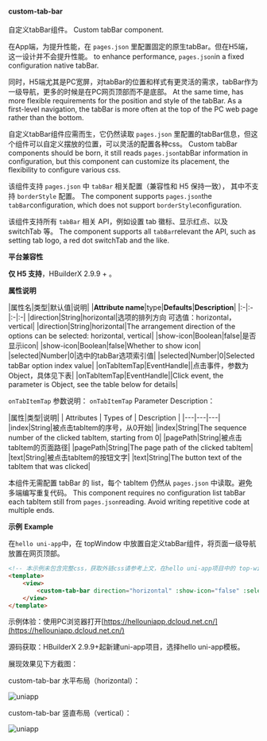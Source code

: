 #### custom-tab-bar

自定义tabBar组件。
Custom tabBar component.

在App端，为提升性能，在 `pages.json` 里配置固定的原生tabBar。但在H5端，这一设计并不会提升性能。
to enhance performance, `pages.json`in a fixed configuration native tabBar. 

同时，H5端尤其是PC宽屏，对tabBar的位置和样式有更灵活的需求，tabBar作为一级导航，更多的时候是在PC网页顶部而不是底部。
At the same time,  has more flexible requirements for the position and style of the tabBar. As a first-level navigation, the tabBar is more often at the top of the PC web page rather than the bottom.

自定义tabBar组件应需而生，它仍然读取 `pages.json` 里配置的tabBar信息，但这个组件可以自定义摆放的位置，可以灵活的配置各种css。
Custom tabBar components should be born, it still reads `pages.json`tabBar information in configuration, but this component can customize its placement, the flexibility to configure various css.

该组件支持 ``pages.json`` 中 ``tabBar`` 相关配置（兼容性和 H5 保持一致）， 其中不支持 ``borderStyle`` 配置。
The component supports `pages.json`the `tabBar`configuration, which does not support `borderStyle`configuration.

该组件支持所有 ``tabBar`` 相关 API，例如设置 tab 徽标、显示红点、以及 switchTab 等。
The component supports all `tabBar`relevant the API, such as setting tab logo, a red dot switchTab and the like.

**平台兼容性**

__仅 H5 支持__，HBuilderX 2.9.9 + 。

**属性说明**

|属性名|类型|默认值|说明|
|**Attribute name**|type|**Defaults**|**Description**|
|:-|:-|:-|:-|
|direction|String|horizontal|选项的排列方向 可选值：horizontal，vertical|
|direction|String|horizontal|The arrangement direction of the options can be selected: horizontal, vertical|
|show-icon|Boolean|false|是否显示icon|
|show-icon|Boolean|false|Whether to show icon|
|selected|Number|0|选中的tabBar选项索引值|
|selected|Number|0|Selected tabBar option index value|
|onTabItemTap|EventHandle||点击事件，参数为Object，具体见下表|
|onTabItemTap|EventHandle||Click event, the parameter is Object, see the table below for details|

``onTabItemTap`` 参数说明：
``onTabItemTap`` Parameter Description：

|属性|类型|说明|
| Attributes | Types of | Description                                                 |
|---|---|---|
|index|String|被点击tabItem的序号，从0开始|
|index|String|The sequence number of the clicked tabItem, starting from 0|
|pagePath|String|被点击tabItem的页面路径|
|pagePath|String|The page path of the clicked tabItem|
|text|String|被点击tabItem的按钮文字|
|text|String|The button text of the tabItem that was clicked|

本组件无需配置 tabBar 的 list，每个 tabItem 仍然从 `pages.json` 中读取。避免多端编写重复代码。
This component requires no configuration list tabBar each tabItem still from `pages.json`reading. Avoid writing repetitive code at multiple ends.

**示例**
**Example**

在`hello uni-app`中，在 topWindow 中放置自定义tabBar组件，将页面一级导航放置在网页顶部。

```html
<!-- 本示例未包含完整css，获取外链css请参考上文，在hello uni-app项目中的 top-window 查看 -->
<template>
    <view>
        <custom-tab-bar direction="horizontal" :show-icon="false" :selected="selected" @onTabItemTap="onTabItemTap" />
    </view>
</template>
```

示例体验：使用PC浏览器打开[https://hellouniapp.dcloud.net.cn/](https://hellouniapp.dcloud.net.cn/)

源码获取：HBuilderX 2.9.9+起新建uni-app项目，选择hello uni-app模板。

展现效果见下方截图：

custom-tab-bar 水平布局（horizontal）：

![uniapp](https://bjetxgzv.cdn.bspapp.com/VKCEYUGU-dc-site/5dc930c0-2580-11eb-8a36-ebb87efcf8c0.png)

custom-tab-bar 竖直布局（vertical）：

![uniapp](https://bjetxgzv.cdn.bspapp.com/VKCEYUGU-dc-site/b3b68450-2595-11eb-880a-0db19f4f74bb.png)
